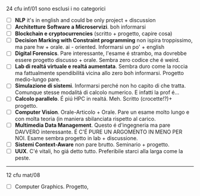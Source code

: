 24 cfu inf/01
sono esclusi i no categorici
- [ ] **NLP** it's in english and could be only project + discussion
- [ ] **Architetture Software a Microservizi**. boh informarsi
- [ ] **Blockchain e cryptocurrencies** (scritto + progetto, capire cosa)
- [ ] **Decision Marking with Constraint programming** non ispira troppissimo, ma pare hw + orale. ai - oriented. Informarsi un po' + english
- [ ] **Digital Forensics**. Pare interessante, l'esame é strambo, ma dovrebbe essere progetto discusso + orale. Sembra zero codice che é weird.
- [ ] **Lab di realtá virtuale e realtá aumentata**. Sembra duro come la roccia ma fattualmente spendibilitá vicina allo zero boh informarsi. Progetto medio-lungo pare.
- [ ] **Simulazione di sistemi**. Informarsi perché non ho capito di che tratta. Comunque stesse modalitá di calcolo numerico. E infatti la prof é...
- [ ] **Calcolo parallelo**. É piú HPC in realtá. Meh. Scritto (crocette!?)+ progetto.
- [ ] **Computer Vision**. Orale-Articolo + Orale. Pare un esame molto lungo e con molta teoria (in maniera sbilanciata rispetto al carico.
- [ ] **Multimedia Data Management**. Questo é d'ingegneria ma pare DAVVERO interessante. É C'É PURE UN ARGOMENTO IN MENO PER NOI. Esame sembra progetto in lab + discussione.
- [ ] **Sistemi Context-Aware** non pare brutto. Seminario + progetto.
- [ ] **UUX**. C'é vitali, ho giá detto tutto. Preferibile starci alla larga come la peste.
---
12 cfu mat/08
- [ ] Computer Graphics. Progetto, 